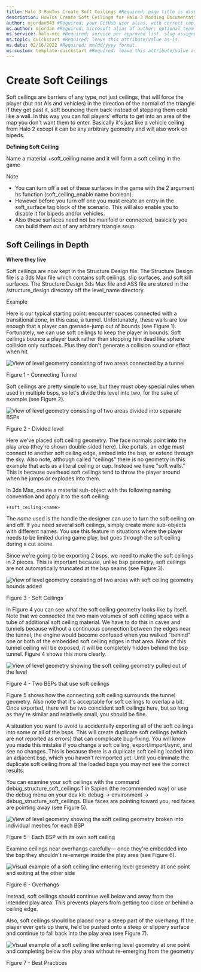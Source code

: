 ```yaml
---
title: Halo 3 HowTos Create Soft Ceilings #Required; page title is displayed in search results. Include the brand.
description: HowTos Create Soft Ceilings for Halo 3 Modding Documentation. #Required; article description that is displayed in search results. 
author: mjordan343 #Required; your GitHub user alias, with correct capitalization.
ms.author: mjordan #Required; microsoft alias of author; optional team alias.
ms.service: halo-mcc #Required; service per approved list. slug assigned by ACOM.
ms.topic: quickstart #Required; leave this attribute/value as-is.
ms.date: 02/16/2022 #Required; mm/dd/yyyy format.
ms.custom: template-quickstart #Required; leave this attribute/value as-is.
---
```


# Create Soft Ceilings

Soft ceilings are barriers of any type, not just ceilings, that will force the player (but not AIs and vehicles) in the direction of the normal of the triangle if they get past it, soft bouncing them back instead of stopping them cold like a wall. In this way you can foil players' efforts to get into an area of the map you don't want them to enter. Basically it's just like a vehicle ceiling from Halo 2 except it can be any arbitrary geometry and will also work on bipeds.

**Defining Soft Ceiling**

Name a material +soft_ceiling:name and it will form a soft ceiling in the game

> [!Note]
> - You can turn off a set of these surfaces in the game with the 2 argument hs function (soft_ceiling_enable name boolean).
> - However before you turn off one you must create an entry in the soft_surface tag block of the scenario. This will also enable you to disable it for bipeds and/or vehicles.
> - Also these surfaces need not be manifold or connected, basically you can build them out of any arbitrary triangle soup.

## Soft Ceilings in Depth

**Where they live**

Soft ceilings are now kept in the Structure Design file. The Structure Design file is a 3ds Max file which contains soft ceilings, slip surfaces, and soft kill surfaces. The Structure Design 3ds Max file and ASS file are stored in the /structure_design directory off the level_name directory.

Example

Here is our typical starting point: encounter spaces connected with a transitional zone, in this case, a tunnel. Unfortunately, these walls are low enough that a player can grenade-jump out of bounds (see Figure 1). Fortunately, we can use soft ceilings to keep the player in bounds. Soft ceilings bounce a player back rather than stopping him dead like sphere collision only surfaces. Plus they don't generate a collision sound or effect when hit.

![View of level geometry consisting of two areas connected by a tunnel](./media/H3_Guides_SoftCeilingTunnel.png)

Figure 1 - Connecting Tunnel

Soft ceilings are pretty simple to use, but they must obey special rules when used in multiple bsps, so let's divide this level into two, for the sake of example (see Figure 2).

![View of level geometry consisting of two areas divided into separate BSPs](./media/H3_Guides_SoftCeilingDivided.png)

Figure 2 - Divided level

Here we've placed soft ceiling geometry. The face normals point **into** the play area (they're shown double-sided here). Like portals, an edge must connect to another soft ceiling edge, embed into the bsp, or extend through the sky. Also note, although called "ceilings" there is no geometry in this example that acts as a literal ceiling or cap. Instead we have "soft walls." This is because overhead soft ceilings tend to throw the player around when he jumps or explodes into them.

In 3ds Max, create a material sub-object with the following naming convention and apply it to the soft ceiling:
```
+soft_ceiling:<name>
```
The *name* used is the handle the designer can use to turn the soft ceiling on and off. If you need several soft ceilings, simply create more sub-objects with different names. You use this feature in situations where the player needs to be limited during game play, but goes through the soft ceiling during a cut scene.

Since we're going to be exporting 2 bsps, we need to make the soft ceilings in 2 pieces. This is important because, unlike bsp geometry, soft ceilings are not automatically truncated at the bsp seams (see Figure 3).

![View of level geometry consisting of two areas with soft ceiling geometry bounds added](./media/H3_Guides_SoftCeilingExample.png)

Figure 3 - Soft Ceilings

In Figure 4 you can see what the soft ceiling geometry looks like by itself. Note that we connected the two main volumes of soft ceiling space with a tube of additional soft ceiling material. We have to do this in caves and tunnels because without a continuous connection between the edges near the tunnel, the engine would become confused when you walked "behind" one or both of the embedded soft ceiling edges in that area. None of this tunnel ceiling will be exposed, it will be completely hidden behind the bsp tunnel. Figure 4 shows this more clearly.

![View of level geometry showing the soft ceiling geometry pulled out of the level](./media/H3_Guides_SoftCeilingTwoBSPs.png)

Figure 4 - Two BSPs that use soft ceilings

Figure 5 shows how the connecting soft ceiling surrounds the tunnel geometry. Also note that it's acceptable for soft ceilings to overlap a bit. Once exported, there will be two coincident soft ceilings here, but so long as they're similar and relatively small, you should be fine.

A situation you want to avoid is accidentally exporting all of the soft ceilings into some or all of the bsps. This will create duplicate soft ceilings (which are not reported as errors) that can complicate bug-fixing. You will know you made this mistake if you change a soft ceiling, export/import/sync, and see no changes. This is because there is a duplicate soft ceiling loaded into an adjacent bsp, which you haven't reimported yet. Until you eliminate the duplicate soft ceiling from all the loaded bsps you may not see the correct results.

You can examine your soft ceilings with the command debug_structure_soft_ceilings 1 in Sapien (the recommended way) or use the debug menu on your dev kit: debug -> environment -> debug_structure_soft_ceilings. Blue faces are pointing toward you, red faces are pointing away (see Figure 5).

![View of level geometry showing the soft ceiling geometry broken into individual meshes for each BSP](./media/H3_Guides_SoftCeilingBSPCeilings.png)

Figure 5 - Each BSP with its own soft ceiling

Examine ceilings near overhangs carefully— once they're embedded into the bsp they shouldn't re-emerge inside the play area (see Figure 6).

![Visual example of a soft ceiling line entering level geometry at one point and exiting at the other side](./media/H3_Guides_SoftCeilingOverhangs.png)

Figure 6 - Overhangs

Instead, soft ceilings should continue well below and away from the intended play area. This prevents players from getting too close or behind a ceiling edge.

Also, soft ceilings should be placed near a steep part of the overhang. If the player ever gets up there, he'd be pushed onto a steep or slippery surface and continue to fall back into the play area (see Figure 7).

![Visual example of a soft ceiling line entering level geometry at one point and completing below the play area without re-emerging from the geometry](./media/H3_Guides_SoftCeilingBestPractices.png)

Figure 7 - Best Practices
